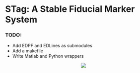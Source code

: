 # STag: A Stable Fiducial Marker System

### TODO:
* Add EDPF and EDLines as submodules
* Add a makefile
* Write Matlab and Python wrappers

<p align="center">
  <img src="https://user-images.githubusercontent.com/19530665/28463673-4f7df6d8-6e2a-11e7-9d81-8898ce11dc97.png"/>
</p>